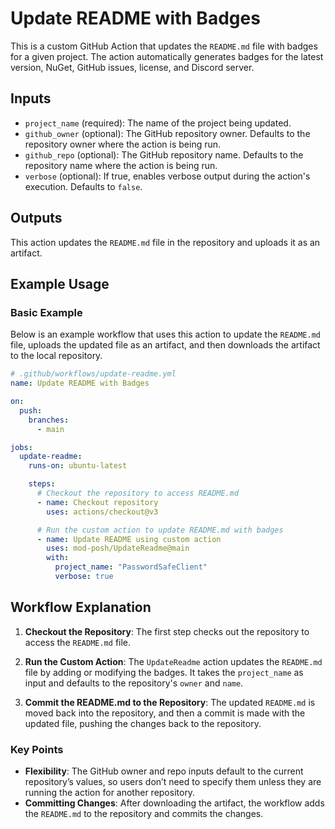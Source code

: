 # Update README with Badges

This is a custom GitHub Action that updates the `README.md` file with badges for a given project. The action automatically generates badges for the latest version, NuGet, GitHub issues, license, and Discord server.

## Inputs

- `project_name` (required): The name of the project being updated.
- `github_owner` (optional): The GitHub repository owner. Defaults to the repository owner where the action is being run.
- `github_repo` (optional): The GitHub repository name. Defaults to the repository name where the action is being run.
- `verbose` (optional): If true, enables verbose output during the action's execution. Defaults to `false`.

## Outputs

This action updates the `README.md` file in the repository and uploads it as an artifact.

## Example Usage

### Basic Example

Below is an example workflow that uses this action to update the `README.md` file, uploads the updated file as an artifact, and then downloads the artifact to the local repository.

```yaml
# .github/workflows/update-readme.yml
name: Update README with Badges

on:
  push:
    branches:
      - main

jobs:
  update-readme:
    runs-on: ubuntu-latest

    steps:
      # Checkout the repository to access README.md
      - name: Checkout repository
        uses: actions/checkout@v3

      # Run the custom action to update README.md with badges
      - name: Update README using custom action
        uses: mod-posh/UpdateReadme@main
        with:
          project_name: "PasswordSafeClient"
          verbose: true

```

## Workflow Explanation

1. **Checkout the Repository**: The first step checks out the repository to access the `README.md` file.

2. **Run the Custom Action**: The `UpdateReadme` action updates the `README.md` file by adding or modifying the badges. It takes the `project_name` as input and defaults to the repository's `owner` and `name`.

3. **Commit the README.md to the Repository**: The updated `README.md` is moved back into the repository, and then a commit is made with the updated file, pushing the changes back to the repository.

### Key Points

- **Flexibility**: The GitHub owner and repo inputs default to the current repository’s values, so users don’t need to specify them unless they are running the action for another repository.
- **Committing Changes**: After downloading the artifact, the workflow adds the `README.md` to the repository and commits the changes.
